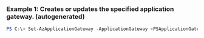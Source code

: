 ### Example 1: Creates or updates the specified application gateway. (autogenerated)
```powershell
PS C:\> Set-AzApplicationGateway -ApplicationGateway <PSApplicationGateway>
```



